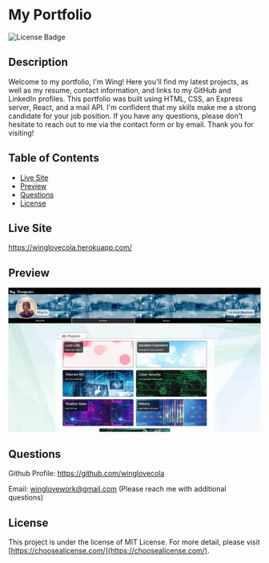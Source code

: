 # My Portfolio
![License Badge](https://img.shields.io/badge/license-MIT%20License-lightgreen)



## Description

Welcome to my portfolio, I'm Wing! Here you'll find my latest projects, as well as my resume, contact information, and links to my GitHub and LinkedIn profiles. This portfolio was built using HTML, CSS, an Express server, React, and a mail API. I'm confident that my skills make me a strong candidate for your job position. If you have any questions, please don't hesitate to reach out to me via the contact form or by email. Thank you for visiting!



## Table of Contents

- [Live Site](#live-site)
- [Preview](#preview)
- [Questions](#questions)
- [License](#license)


## Live Site

https://winglovecola.herokuapp.com/



## Preview

![Screenshot](https://github.com/winglovecola/my-portfolio/blob/main/client/public/src/img/screenshot.jpg?raw=true)



## Questions

Github Profile: https://github.com/winglovecola

Email: winglovework@gmail.com (Please reach me with additional questions)



## License

This project is under the license of MIT License. For more detail, please visit [https://choosealicense.com/](https://choosealicense.com/).








